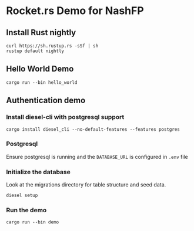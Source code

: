 # Rocket.rs Demo for NashFP

## Install Rust nightly
```
curl https://sh.rustup.rs -sSf | sh
rustup default nightly
```

## Hello World Demo
```
cargo run --bin hello_world
```

## Authentication demo

### Install diesel-cli with postgresql support
```
cargo install diesel_cli --no-default-features --features postgres
```

### Postgresql
Ensure postgresql is running and the `DATABASE_URL` is configured in `.env` file

### Initialize the database
Look at the migrations directory for table structure and seed data.
```
diesel setup
```

### Run the demo
```
cargo run --bin demo
```